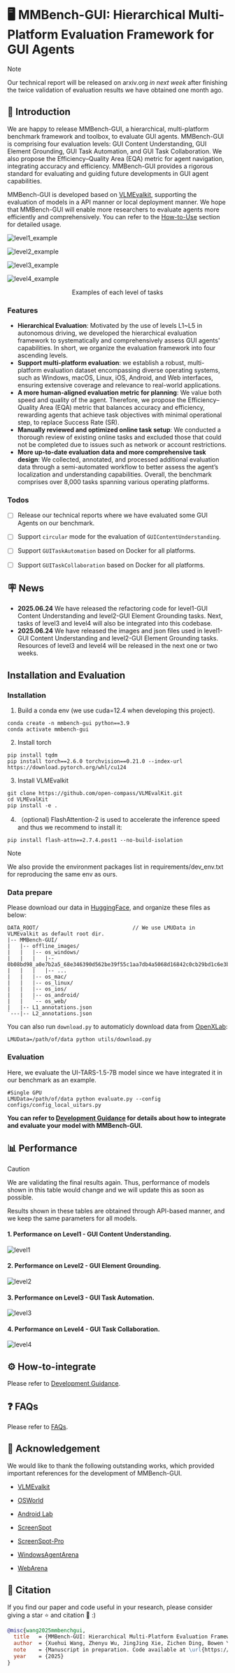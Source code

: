# 🖥️ MMBench-GUI: Hierarchical Multi-Platform Evaluation Framework for GUI Agents

> [!NOTE]
> Our technical report will be released on arxiv.org *in next week* after finishing the twice validation of evaluation results we have obtained one month ago.


## 📖 Introduction

We are happy to release MMBench-GUI, a hierarchical, multi-platform benchmark framework and toolbox, to evaluate GUI agents. MMBench-GUI is comprising four evaluation levels: GUI Content Understanding, GUI Element Grounding, GUI Task Automation, and GUI Task Collaboration. We also propose the Efficiency–Quality Area (EQA) metric for agent navigation, integrating accuracy and efficiency. MMBench-GUI provides a rigorous standard for evaluating and guiding future developments in GUI agent capabilities.

MMBench-GUI is developed based on [VLMEvalkit](https://github.com/open-compass/VLMEvalKit), supporting the evaluation of models in a API manner or local deployment manner. We hope that MMBench-GUI will enable more researchers to evaluate agents more efficiently and comprehensively. You can refer to the [How-to-Use](#how-to-integrate) section for detailed usage.

![level1_example](./assets/level1_example.png)

![level2_example](./assets/level2_example.png)

![level3_example](./assets/level3_example.png)

![level4_example](./assets/level4_example.png)

<p align="center">Examples of each level of tasks</p>


### Features

* **Hierarchical Evaluation**: Motivated by the use of levels L1~L5 in autonomous driving, we developed the hierarchical evaluation framework to systematically and comprehensively assess GUI agents' capabilities. In short, we organize the evaluation framework into four ascending levels.
* **Support multi-platform evaluation**: we establish a robust, multi-platform evaluation dataset encompassing diverse operating systems, such as Windows, macOS, Linux, iOS, Android, and Web interfaces, ensuring extensive coverage and relevance to real-world applications.
* **A more human-aligned evaluation metric for planning**: We value both speed and quality of the agent. Therefore, we propose the Efficiency–Quality Area (EQA) metric that balances accuracy and efficiency, rewarding agents that achieve task objectives with minimal operational step, to replace  Success Rate (SR).
* **Manually reviewed and optimized online task setup**: We conducted a thorough review of existing online tasks and excluded those that could not be completed due to issues such as network or account restrictions.
* **More up-to-date evaluation data and more comprehensive task design**: We collected, annotated, and processed additional evaluation data through a semi-automated workflow to better assess the agent’s localization and understanding capabilities. Overall, the benchmark comprises over 8,000 tasks spanning various operating platforms.

### Todos

* [ ] Release our technical reports where we have evaluated some GUI Agents on our benchmark.
* [ ] Support `circular` mode for the evaluation of `GUIContentUnderstanding`.
* [ ] Support `GUITaskAutomation` based on Docker for all platforms.
* [ ] Support `GUITaskCollaboration` based on Docker for all platforms.


## 🪧 News

* **2025.06.24** We have released the refactoring code for level1-GUI Content Understanding and level2-GUI Element Grounding tasks. Next, tasks of level3 and level4 will also be integrated into this codebase.
* **2025.06.24** We have released the images and json files used in level1-GUI Content Understanding and level2-GUI Element Grounding tasks. Resources of level3 and level4 will be released in the next one or two weeks.


## Installation and Evaluation

### Installation

1. Build a conda env (we use cuda=12.4 when developing this project).

```shell
conda create -n mmbench-gui python==3.9
conda activate mmbench-gui
```

2. Install torch

```shell
pip install tqdm
pip install torch==2.6.0 torchvision==0.21.0 --index-url https://download.pytorch.org/whl/cu124
```

3. Install VLMEvalkit

```shell
git clone https://github.com/open-compass/VLMEvalKit.git
cd VLMEvalKit
pip install -e .
```

4. （optional) FlashAttention-2 is used to accelerate the inference speed and thus we recommend to install it:

```shell
pip install flash-attn==2.7.4.post1 --no-build-isolation
```

> [!NOTE]
> We also provide the environment packages list in requirements/dev_env.txt for reproducing the same env as ours.

### Data prepare
Please download our data in [HuggingFace](https://huggingface.co/datasets/OpenGVLab/MMBench-GUI), and organize these files as below:

```text
DATA_ROOT/                              // We use LMUData in VLMEvalkit as default root dir.
|-- MMBench-GUI/                        
|   |-- offline_images/
|   |   |-- os_windows/
|   |   |   |-- 0b08bd98_a0e7b2a5_68e346390d562be39f55c1aa7db4a5068d16842c0cb29bd1c6e3b49292a242d1.png
|   |   |   |-- ...
|   |   |-- os_mac/
|   |   |-- os_linux/
|   |   |-- os_ios/
|   |   |-- os_android/
|   |   `-- os_web/
|   |-- L1_annotations.json
`---|-- L2_annotations.json 
```

You can also run `download.py` to automaticly download data from [OpenXLab](https://openxlab.org.cn):
```shell
LMUData=/path/of/data python utils/download.py
```

### Evaluation

Here, we evaluate the UI-TARS-1.5-7B model since we have integrated it in our benchmark as an example.

```shell
#Single GPU
LMUData=/path/of/data python evaluate.py --config configs/config_local_uitars.py
```

**You can refer to [Development Guidance](./DEVELOPMENT_GUIDANCE.md) for details about how to integrate and evaluate your model with MMBench-GUI.**

## 📊 Performance

> [!CAUTION]
> We are validating the final results again. Thus, performance of models shown in this table would change and we will update this as soon as possible.

Results shown in these tables are obtained through API-based manner, and we keep the same parameters for all models.

#### 1. Performance on Level1 - GUI Content Understanding.

![level1](./assets/level1.png)

#### 2. Performance on Level2 - GUI Element Grounding.

![level2](./assets/level2.png)

#### 3. Performance on Level3 - GUI Task Automation.

![level3](./assets/level3.png)

#### 4. Performance on Level4 - GUI Task Collaboration.

![level4](./assets/level4.png)


## ⚙️ How-to-integrate

Please refer to [Development Guidance](./DEVELOPMENT_GUIDANCE.md).


## ❓ FAQs

Please refer to [FAQs](./COMMON_ISSUES.md).


## 🌺 Acknowledgement

We would like to thank the following outstanding works, which provided important references for the development of MMBench-GUI.

- [VLMEvalkit](https://github.com/open-compass/VLMEvalKit)

- [OSWorld](https://github.com/xlang-ai/OSWorld)

- [Android Lab](https://github.com/THUDM/Android-Lab)

- [ScreenSpot](https://github.com/njucckevin/SeeClick)

- [ScreenSpot-Pro](https://github.com/likaixin2000/ScreenSpot-Pro-GUI-Grounding)

- [WindowsAgentArena](https://github.com/microsoft/WindowsAgentArena)

- [WebArena](https://github.com/web-arena-x/webarena)


## 📌 Citation

If you find our paper and code useful in your research, please consider giving a star :star: and citation :pencil: :)

```Bibtex
@misc{wang2025mmbenchgui,
  title   = {MMBench-GUI: Hierarchical Multi-Platform Evaluation Framework for GUI Agents},
  author  = {Xuehui Wang, Zhenyu Wu, JingJing Xie, Zichen Ding, Bowen Yang, Zehao Li, Zhaoyang Liu, Qingyun Li, Xuan Dong, Zhe Chen, Weiyun Wang, Xiangyu Zhao, Jixuan Chen, Haodong Duan, Tianbao Xie, Shiqian Su, Chenyu Yang, Yue Yu, Yuan Huang, Yiqian Liu, Xiao Zhang, Xiangyu Yue, Weijie Su, Xizhou Zhu, Wei Shen, Jifeng Dai, Wenhai Wang},
  note    = {Manuscript in preparation. Code available at \url{https://github.com/open-compass/MMBench-GUI}},
  year    = {2025}
}
```